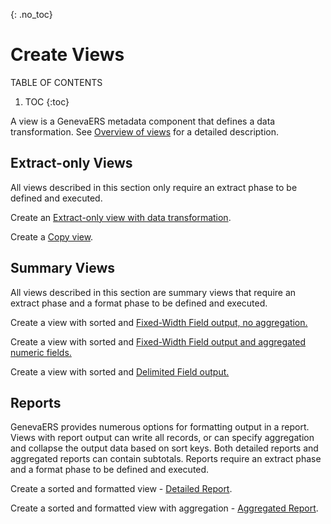{: .no_toc}
# Create Views

TABLE OF CONTENTS 
1. TOC
{:toc}  

A view is a GenevaERS metadata component that defines a data transformation. See [Overview of views](../OverviewViews.md) for a detailed description.

## Extract-only Views

All views described in this section only require an extract phase to be defined and executed.

Create an [Extract-only view with data transformation](./CreateExtractView.md).

Create a [Copy view](./CreateCopyView.md).

## Summary Views

All views described in this section are summary views that require an extract phase and a format phase to be defined and executed.

Create a view with sorted and [Fixed-Width Field output, no aggregation.](./CreateSummaryViewNoAggr.md)

Create a view with sorted and [Fixed-Width Field output and aggregated numeric fields.](./CreateSummaryViewAggr.md)

Create a view with sorted and [Delimited Field output.](./CreateSummaryViewDelimited.md)  

## Reports
 
GenevaERS provides numerous options for formatting output in a report. Views with report output can write all records, or can specify aggregation and collapse the output data based on sort keys. Both detailed reports and aggregated reports can contain subtotals. Reports require an extract phase and a format phase to be defined and executed.

Create a sorted and formatted view - [Detailed Report](./CreateSummaryViewReportDet.md).  

Create a sorted and formatted view with aggregation - [Aggregated Report](./CreateSummaryViewReportAggr.md).  
